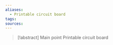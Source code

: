 ```yaml
---
aliases:
  - Printable circuit board
tags: 
sources:
---
```

> [!abstract] Main point
> Printable circuit board

